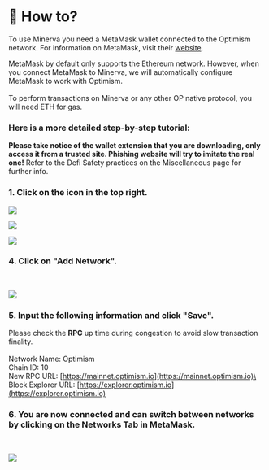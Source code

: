 # 🦊 How to?

To use Minerva you need a MetaMask wallet connected to the Optimism network. For information on MetaMask, visit their [website](https://metamask.io/).&#x20;

MetaMask by default only supports the Ethereum network. However, when you connect MetaMask to Minerva, we will automatically configure MetaMask to work with Optimism. \
\
To perform transactions on Minerva or any other OP native protocol, you will need ETH for gas.

### Here is a more detailed step-by-step tutorial:

**Please take notice of the wallet extension that you are downloading, only access it from a trusted site. Phishing website will try to imitate the real one!** Refer to the Defi Safety practices on the Miscellaneous page for further info.

### 1. Click on the icon in the top right. <a href="#1.-click-on-the-icon-in-the-top-right." id="1.-click-on-the-icon-in-the-top-right."></a>



![](https://2373885544-files.gitbook.io/\~/files/v0/b/gitbook-x-prod.appspot.com/o/spaces%2FoaFZ0hNv5IpR4uiYMgBF%2Fuploads%2F8UMlOkWLazK4QsI3q7HB%2Fimage.png?alt=media\&token=0feb9dc6-4f6a-4bb2-aa7c-7b14fd10fb25)

![](https://2373885544-files.gitbook.io/\~/files/v0/b/gitbook-x-prod.appspot.com/o/spaces%2FoaFZ0hNv5IpR4uiYMgBF%2Fuploads%2FUPIzHwb4ZAttl9jQBc6H%2Fimage.png?alt=media\&token=01b8f72e-527a-4aa7-900c-04b09dfd608e)

![](https://2373885544-files.gitbook.io/\~/files/v0/b/gitbook-x-prod.appspot.com/o/spaces%2FoaFZ0hNv5IpR4uiYMgBF%2Fuploads%2FT3L7QBElQRe7uHkabjas%2Fimage.png?alt=media\&token=4cd286bb-11e3-4ff1-a47b-050301c132ae)

### 4. Click on "Add Network". <a href="#4.-click-on-add-network-." id="4.-click-on-add-network-."></a>

​

![](https://2373885544-files.gitbook.io/\~/files/v0/b/gitbook-x-prod.appspot.com/o/spaces%2FoaFZ0hNv5IpR4uiYMgBF%2Fuploads%2FQXwkWTSE0wzGgUxWfrJl%2Fimage.png?alt=media\&token=2be15e33-dcbe-4296-969c-2d3d187d00e5)

### 5. Input the following information and click "Save". <a href="#5.-input-the-following-information-and-click-save-." id="5.-input-the-following-information-and-click-save-."></a>

​Please check the **RPC** up time during congestion to avoid slow transaction finality.\
\
Network Name: Optimism\
Chain ID:  10\
New RPC URL: [https://mainnet.optimism.io](https://mainnet.optimism.io)\
Block Explorer URL: [https://explorer.optimism.io](https://explorer.optimism.io)

### 6. You are now connected and can switch between networks by clicking on the Networks Tab in MetaMask. <a href="#6.-you-are-now-connected-and-can-switch-between-networks-by-clicking-on-the-networks-tab-in-metamask" id="6.-you-are-now-connected-and-can-switch-between-networks-by-clicking-on-the-networks-tab-in-metamask"></a>

​

![](https://2373885544-files.gitbook.io/\~/files/v0/b/gitbook-x-prod.appspot.com/o/spaces%2FoaFZ0hNv5IpR4uiYMgBF%2Fuploads%2Fh7EQyrdD6ixvf9Sxbobi%2Fimage.png?alt=media\&token=27f30d6a-8e28-485f-9da6-14ff1d8982c3)

​
